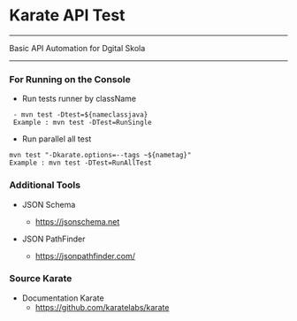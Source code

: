 # Karate API Test

---

Basic API Automation for Dgital Skola

---

### For Running on the Console
- Run tests runner by className
 ```
  - mvn test -Dtest=${nameclassjava}
  Example : mvn test -DTest=RunSingle
  ```

- Run parallel all test 
 ```
mvn test "-Dkarate.options=--tags ~${nametag}"
Example : mvn test -DTest=RunAllTest
  ```

### Additional Tools
- JSON Schema
  - https://jsonschema.net

- JSON PathFinder
  - https://jsonpathfinder.com/

### Source Karate
- Documentation Karate
  - https://github.com/karatelabs/karate
